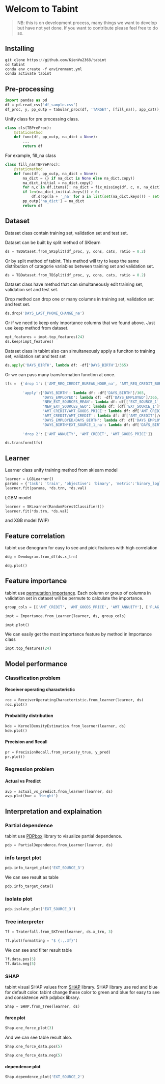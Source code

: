 # Welcom to Tabint
> NB: this is on development process, many things we want to develop but have not yet done. If you want to contribute please feel free to do so.


## Installing

```python
git clone https://github.com/KienVu2368/tabint
cd tabint
conda env create -f environment.yml
conda activate tabint
```

## Pre-processing

```python
import pandas as pd
df = pd.read_csv('df_sample.csv')
df_proc, y, pp_outp = tabular_proc(df, 'TARGET', [fill_na(), app_cat(), dummies()])
```

Unify class for pre processing class.

```python
class cls(TBPreProc):
    @staticmethod
    def func(df, pp_outp, na_dict = None):
        ...
        return df
```

For example, fill_na class

```python
class fill_na(TBPreProc):
    @staticmethod
    def func(df, pp_outp, na_dict = None):
        na_dict = {} if na_dict is None else na_dict.copy()
        na_dict_initial = na_dict.copy()
        for n,c in df.items(): na_dict = fix_missing(df, c, n, na_dict)
        if len(na_dict_initial.keys()) > 0:
            df.drop([a + '_na' for a in list(set(na_dict.keys()) - set(na_dict_initial.keys()))], axis=1, inplace=True)
        pp_outp['na_dict'] = na_dict
        return df
```

## Dataset

Dataset class contain training set, validation set and test set.

Dataset can be built by split method of SKlearn

```python
ds = TBDataset.from_SKSplit(df_proc, y, cons, cats, ratio = 0.2)
```

Or by split method of tabint. This method will try to keep the same distribution of categorie variables between training set and validation set.

```python
ds = TBDataset.from_TBSplit(df_proc, y, cons, cats, ratio = 0.2)
```

Dataset class have method that can simultaneously edit training set, validation set and test set.

Drop method can drop one or many columns in training set, validation set and test set.

```python
ds.drop('DAYS_LAST_PHONE_CHANGE_na')
```

Or if we need to keep only importance columns that we found above. Just use keep method from dataset.

```python
mpt_features = impt.top_features(24)
ds.keep(impt_features)
```

Dataset class in tabint also can simultaneously apply a funciton to training set, validation set and test set

```python
ds.apply('DAYS_BIRTH', lambda df: -df['DAYS_BIRTH']/365)
```

Or we can pass many transformation function at once.

```python
tfs =  {'drop 1': ['AMT_REQ_CREDIT_BUREAU_HOUR_na', 'AMT_REQ_CREDIT_BUREAU_YEAR_na'],
    
        'apply':{'DAYS_BIRTH': lambda df: -df['DAYS_BIRTH']/365,
                 'DAYS_EMPLOYED': lambda df: -df['DAYS_EMPLOYED']/365,
                 'NEW_EXT_SOURCES_MEAN': lambda df: df[['EXT_SOURCE_1', 'EXT_SOURCE_2', 'EXT_SOURCE_3']].mean(axis=1, skipna=True),
                 'NEW_EXT_SOURCES_GEO': lambda df: (df['EXT_SOURCE_1']*df['EXT_SOURCE_2']*df['EXT_SOURCE_3'])**(1/3),
                 'AMT_CREDIT/AMT_GOODS_PRICE': lambda df: df['AMT_CREDIT']/df['AMT_GOODS_PRICE'],
                 'AMT_CREDIT/AMT_CREDIT': lambda df: df['AMT_CREDIT']/df['AMT_CREDIT'],
                 'DAYS_EMPLOYED/DAYS_BIRTH': lambda df: df['DAYS_EMPLOYED']/df['DAYS_BIRTH'],
                 'DAYS_BIRTH*EXT_SOURCE_1_na': lambda df: df['DAYS_BIRTH']*df['EXT_SOURCE_1_na']},
    
        'drop 2': ['AMT_ANNUITY', 'AMT_CREDIT', 'AMT_GOODS_PRICE']}

ds.transform(tfs)
```

## Learner

Learner class unify training method from sklearn model

```python
learner = LGBLearner()
params = {'task': 'train', 'objective': 'binary', 'metric':'binary_logloss'}
learner.fit(params, *ds.trn, *ds.val)
```

LGBM model

```python
learner = SKLearner(RandomForestClassifier())
learner.fit(*ds.trn, *ds.val)
```

and XGB model (WIP)

## Feature correlation

tabint use đenogram for easy to see and pick features with high correlation

```python
ddg = Dendogram.from_df(ds.x_trn)
```

```python
ddg.plot()
```

## Feature importance

tabint use [permutation importance](https://explained.ai/rf-importance/index.html). Each column or group of columns in validation set in dataset will be permute to calculate the importance.

```python
group_cols = [['AMT_CREDIT', 'AMT_GOODS_PRICE', 'AMT_ANNUITY'], ['FLAG_OWN_CAR_N', 'OWN_CAR_AGE_na']]
```

```python
impt = Importance.from_Learner(learner, ds, group_cols)
```

```python
impt.plot()
```

We can easily get the most importance feature by method in Importance class

```python
impt.top_features(24)
```

## Model performance

### Classification problem

#### Receiver operating characteristic

```python
roc = ReceiverOperatingCharacteristic.from_learner(learner, ds)
roc.plot()
```

#### Probability distribution

```python
kde = KernelDensityEstimation.from_learner(learner, ds)
kde.plot()
```

#### Precision and Recall

```python
pr = PrecisionRecall.from_series(y_true, y_pred)
pr.plot()
```

### Regression problem

#### Actual vs Predict

```python
avp = actual_vs_predict.from_learner(learner, ds)
avp.plot(hue = 'Height')
```

## Interpretation and explaination

### Partial dependence

tabint use [PDPbox](https://github.com/SauceCat/PDPbox) library to visualize partial dependence.

```python
pdp = PartialDependence.from_Learner(learner, ds)
```

### info target plot

```python
pdp.info_target_plot('EXT_SOURCE_3')
```

We can see result as table

```python
pdp.info_target_data()
```

### isolate plot

```python
pdp.isolate_plot('EXT_SOURCE_3')
```

### Tree interpreter

```python
Tf = Traterfall.from_SKTree(learner, ds.x_trn, 3)
```

```python
Tf.plot(formatting = "$ {:,.3f}")
```

We can see and filter result table

```python
Tf.data.pos(5)
Tf.data.neg(5)
```

### SHAP

tabint visual SHAP values from [SHAP](https://github.com/slundberg/shap) library. SHAP library use red and blue for default color. tabint change these color to green and blue for easy to see and consistence with pdpbox library.

```python
Shap = SHAP.from_Tree(learner, ds)
```

#### force plot

```python
Shap.one_force_plot(3)
```

And we can see table result also.

```python
Shap.one_force_data.pos(5)
```

```python
Shap.one_force_data.neg(5)
```

#### dependence plot

```python
Shap.dependence_plot('EXT_SOURCE_2')
```
